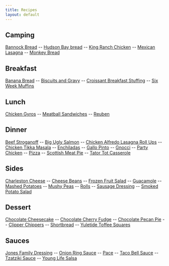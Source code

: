 ```yaml
---
title: Recipes
layout: default
---
```


## Camping
[Bannock Bread](/cook/camping/bannock-bread) --
[Hudson Bay bread](/cook/camping/hudson-bay-bread) --
[King Ranch Chicken](/cook/camping/king-ranch-chicken) --
[Mexican Lasagna](/cook/camping/mexican-lasagna) --
[Monkey Bread](/cook/camping/monkey-bread) 

## Breakfast
[Banana Bread](/cook/breakfast/banana-bread) --
[Biscuits and Gravy](/cook/breakfast/biscuits-and-gravy) --
[Croissant Breakfast Stuffing](/cook/breakfast/croissant-breakfast-stuffing) --
[Six Week Muffins](/cook/breakfast/six-week-muffins)

## Lunch 
[Chicken Gyros](/cook/lunch/chicken-gyros) --
[Meatball Sandwiches](/cook/lunch/meatball-sandwiches) --
[Reuben](/cook/lunch/reuben)

## Dinner
[Beef Stroganoff](/cook/dinner/beef-stroganoff) --
[Big Ugly Salmon](/cook/dinner/big-ugly-salmon) --
[Chicken Alfredo Lasagna Roll Ups](/cook/dinner/chicken-alfredo-lasagna-roll-ups) --
[Chicken Tikka Masala](/cook/dinner/chicken-tikka-masala) --
[Enchiladas](/cook/dinner/enchiladas) --
[Gallo Pinto](/cook/dinner/gallo-pinto) --
[Gnocci](/cook/dinner/gnocci) --
[Party Chicken](/cook/dinner/party-chicken) --
[Pizza](/cook/dinner/pizza) --
[Scottish Meat Pie](/cook/dinner/scottish-meat-pie) --
[Tator Tot Casserole](/cook/dinner/tator-tot-casserole)

## Sides
[Charleston Cheese](/cook/sides/charleston-cheese) --
[Cheese Beans](/cook/sides/cheese-beans) --
[Frozen Fruit Salad](/cook/sides/frozen-fruit-salad) --
[Guacamole](/cook/sides/guacamole) --
[Mashed Potatoes](/cook/sides/mashed-potatoes) --
[Mushy Peas](/cook/sides/mushy-peas) --
[Rolls](/cook/sides/rolls) --
[Sausage Dressing](/cook/sides/sausage-dressing) --
[Smoked Potato Salad](/cook/sides/smoked-potato-salad)
 
## Dessert
[Chocolate Cheesecake](/cook/dessert/chocolate-cheesecake) --
[Chocolate Cherry Fudge](/cook/dessert/chocolate-cherry-fudge) --
[Chocolate Pecan Pie](/cook/dessert/chocolate-pecan-pie) --
[Clipper Chippers](/cook/dessert/clipper-chippers) --
[Shortbread](/cook/dessert/shortbread) --
[Yuletide Toffee Squares](/cook/dessert/yuletide-toffee-squares)

## Sauces
[Jones Family Dressing](/cook/sauce/jones-family-dressing) --
[Onion Ring Sauce](/cook/sauce/onion-ring-sauce) --
[Pace](/cook/sauce/pace) --
[Taco Bell Sauce](/cook/sauce/taco-bell-sauce) --
[Tzatziki Sauce](/cook/sauce/tzatziki-sauce) --
[Young Life Salsa](/cook/sauce/young-life-salsa)

